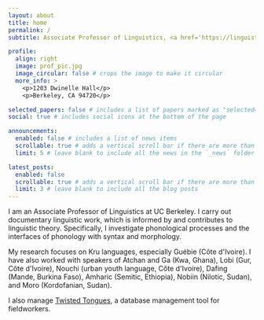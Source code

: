 ```yaml
---
layout: about
title: home
permalink: /
subtitle: Associate Professor of Linguistics, <a href='https://linguistics.berkeley.edu/'>UC Berkeley</a>

profile:
  align: right
  image: prof_pic.jpg
  image_circular: false # crops the image to make it circular
  more_info: >
    <p>1203 Dwinelle Hall</p>
    <p>Berkeley, CA 94720</p>

selected_papers: false # includes a list of papers marked as "selected={true}"
social: true # includes social icons at the bottom of the page

announcements:
  enabled: false # includes a list of news items
  scrollable: true # adds a vertical scroll bar if there are more than 3 news items
  limit: 5 # leave blank to include all the news in the `_news` folder

latest_posts:
  enabled: false
  scrollable: true # adds a vertical scroll bar if there are more than 3 new posts items
  limit: 3 # leave blank to include all the blog posts
---
```


I am an Associate Professor of Linguistics at UC Berkeley. I carry out documentary linguistic work, which is informed by and contributes to linguistic theory. Specifically, I investigate phonological processes and the interfaces of phonology with syntax and morphology.

My research focuses on Kru languages, especially Guébie (Côte d'Ivoire). I have also worked with speakers of Atchan and Ga (Kwa, Ghana), Lobi (Gur, Côte d'Ivoire), Nouchi (urban youth language, Côte d'Ivoire), Dafing (Mande, Burkina Faso), Amharic (Semitic, Ethiopia), Nobiin (Nilotic, Sudan), and Moro (Kordofanian, Sudan).

I also manage [Twisted Tongues](https://www.twisted-tongues.com/), a database management tool for fieldworkers.
